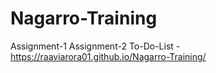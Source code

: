 # Nagarro-Training
Assignment-1
Assignment-2
To-Do-List - https://raaviarora01.github.io/Nagarro-Training/
